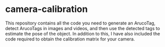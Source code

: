 # camera-calibration
This repository contains all the code you need to generate an ArucoTag, detect ArucoTags in images and videos, and then use the detected tags to estimate the pose of the object. In addition to this, I have also  included the code required to obtain the calibration matrix for your  camera.

